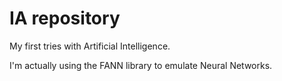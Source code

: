 # IA repository

My first tries with Artificial Intelligence.

I'm actually using the FANN library to emulate Neural Networks.
